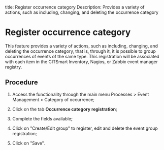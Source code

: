 title: Register occurrence category
Description: Provides a variety of actions, such as including, changing, and deleting the occurrence category
# Register occurrence category

This feature provides a variety of actions, such as including, changing, and
deleting the occurrence category, that is, through it, it is possible to group
occurrences of events of the same type. This registration will be associated
with each item in the CITSmart Inventory, Nagios, or Zabbix event manager
registry.

Procedure
-------------

1.  Access the functionality through the main menu Processes \> Event Management
    \> Category of occurrence;

2.  Click on the tab **Occurrence category registration**;

3.  Complete the fields available;

4.  Click on "Create/Edit group" to register, edit and delete the event group
    registration;

5.  Click on "Save".


<!-- !!! tip "About"

    <b>Product/Version:</b> CITSmart | 9.00 &nbsp;&nbsp;
    <b>Updated:</b>01/04/2021 – Anna Martins
